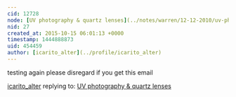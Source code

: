 ```yaml
---
cid: 12728
node: [UV photography & quartz lenses](../notes/warren/12-12-2010/uv-photography-quartz-lenses)
nid: 27
created_at: 2015-10-15 06:01:13 +0000
timestamp: 1444888873
uid: 454459
author: [icarito_alter](../profile/icarito_alter)
---
```


testing again please disregard if you get this email

[icarito_alter](../profile/icarito_alter) replying to: [UV photography & quartz lenses](../notes/warren/12-12-2010/uv-photography-quartz-lenses)

